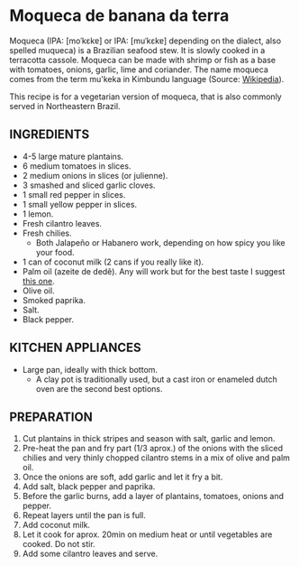 # Moqueca de banana da terra

Moqueca (IPA: [moˈkɛkɐ] or IPA: [muˈkɛkɐ] depending on the dialect, also spelled muqueca) is a Brazilian seafood stew. It is slowly cooked in a terracotta cassole. Moqueca can be made with shrimp or fish as a base with tomatoes, onions, garlic, lime and coriander. The name moqueca comes from the term mu'keka in Kimbundu language (Source: [Wikipedia](https://en.wikipedia.org/wiki/Moqueca)).

This recipe is for a vegetarian version of moqueca, that is also commonly served in Northeastern Brazil.

## INGREDIENTS
 - 4-5 large mature plantains.
 - 6 medium tomatoes in slices.
 - 2 medium onions in slices (or julienne).
 - 3 smashed and sliced garlic cloves.
 - 1 small red pepper in slices.
 - 1 small yellow pepper in slices.
 - 1 lemon.
 - Fresh cilantro leaves.
 - Fresh chilies.
   - Both Jalapeño or Habanero work, depending on how spicy you like your food.
 - 1 can of coconut milk (2 cans if you really like it).
 - Palm oil (azeite de dedê). 
   Any will work but for the best taste I suggest [this one](https://www.amazon.com/gp/product/B00VGNQAWM/ref=ox_sc_saved_title_1?smid=A3B64JA11RFAS1&psc=1).
 - Olive oil.
 - Smoked paprika.
 - Salt.
 - Black pepper.

 ## KITCHEN APPLIANCES
 - Large pan, ideally with thick bottom.
   - A clay pot is traditionally used, but a cast iron or enameled dutch oven are the second best options. 

## PREPARATION
1. Cut plantains in thick stripes and season with salt, garlic and lemon.
2. Pre-heat the pan and fry part (1/3 aprox.) of the onions with the sliced chilies and very thinly chopped cilantro stems in a mix of olive and palm oil.
3. Once the onions are soft, add garlic and let it fry a bit.
4. Add salt, black pepper and paprika.
5. Before the garlic burns, add a layer of plantains, tomatoes, onions and pepper. 
6. Repeat layers until the pan is full.
7. Add coconut milk.
8. Let it cook for aprox. 20min on medium heat or until vegetables are cooked. Do not stir. 
9. Add some cilantro leaves and serve.
